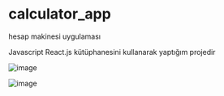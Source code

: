 # calculator_app
hesap makinesi uygulaması

Javascript React.js kütüphanesini kullanarak yaptığım projedir

![image](https://user-images.githubusercontent.com/110103127/192510545-9d1ad924-fb55-45f0-a7ec-86001f9e498a.png)

![image](https://user-images.githubusercontent.com/110103127/192510603-d13537c2-6b84-417a-8baf-4f8f5739ffae.png)
